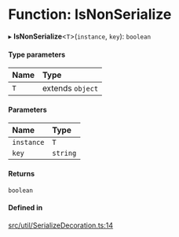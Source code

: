 # Function: IsNonSerialize

▸ **IsNonSerialize**\<`T`\>(`instance`, `key`): `boolean`

#### Type parameters

| Name | Type |
| :------ | :------ |
| `T` | extends `object` |

#### Parameters

| Name | Type |
| :------ | :------ |
| `instance` | `T` |
| `key` | `string` |

#### Returns

`boolean`

#### Defined in

[src/util/SerializeDecoration.ts:14](https://github.com/Orillusion/orillusion/blob/main/src/util/SerializeDecoration.ts#L14)
